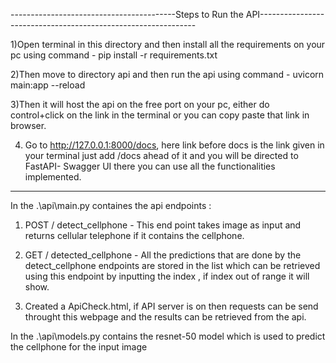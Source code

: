 -----------------------------------------Steps to Run the API--------------------------------------------------------------

1)Open terminal in this directory and then install all the requirements on your pc using command - pip install -r requirements.txt 

2)Then move to directory api and then run the api using command -  uvicorn main:app --reload

3)Then it will host the api on the free port on your pc, either do control+click on the link in the terminal or you can copy paste that link in browser.

4) Go to http://127.0.0.1:8000/docs, here link before docs is the link given in your terminal just add /docs ahead of it and you will be directed to FastAPI- Swagger UI
there you can use all the functionalities implemented.

----------------------------------------------------------------------------------------------------------------------------
In the .\api\main.py containes the api endpoints : 
1) POST / detect_cellphone - This end point takes image as input and returns cellular telephone if it contains the cellphone.

2) GET / detected_cellphone - All the predictions that are done by the detect_cellphone endpoints are stored in the list which can be retrieved using this endpoint by inputting the index , if index out of range it will show.

3) Created a ApiCheck.html, if API server is on then requests can be send throught this webpage and the results can be retrieved from the api.

In the .\api\models.py contains the resnet-50 model which is used to predict the cellphone for the input image


   
